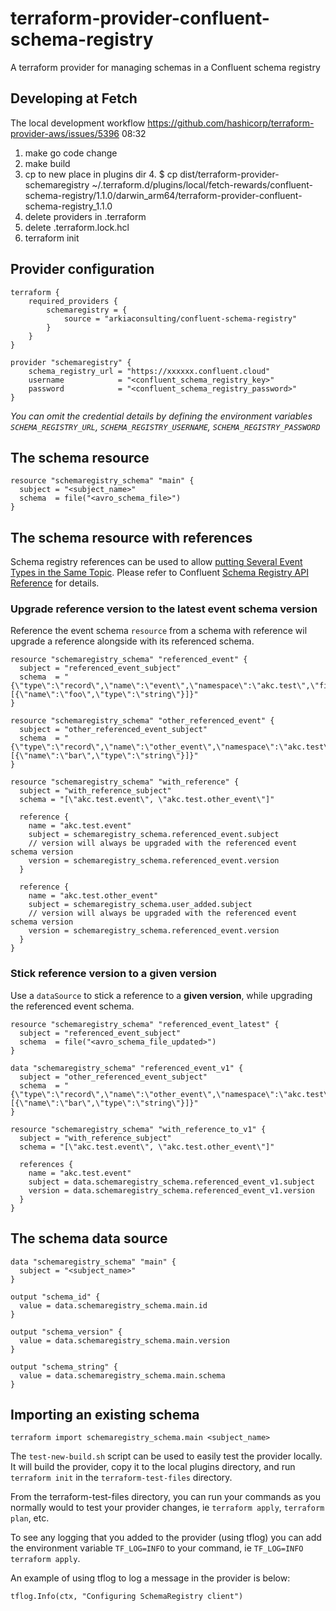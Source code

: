 # terraform-provider-confluent-schema-registry
A terraform provider for managing schemas in a Confluent schema registry

## Developing at Fetch
The local development workflow
https://github.com/hashicorp/terraform-provider-aws/issues/5396
08:32
1. make go code change
2. make build
3. cp to new place in plugins dir
   4.    $ cp dist/terraform-provider-schemaregistry ~/.terraform.d/plugins/local/fetch-rewards/confluent-schema-registry/1.1.0/darwin_arm64/terraform-provider-confluent-schema-registry_1.1.0
4. delete providers in .terraform
5. delete .terraform.lock.hcl
6. terraform init

## Provider configuration
```
terraform {
    required_providers {
        schemaregistry = {
            source = "arkiaconsulting/confluent-schema-registry"
        }
    }
}

provider "schemaregistry" {
    schema_registry_url = "https://xxxxxx.confluent.cloud"
    username            = "<confluent_schema_registry_key>"
    password            = "<confluent_schema_registry_password>"
}
```
_You can omit the credential details by defining the environment variables `SCHEMA_REGISTRY_URL`, `SCHEMA_REGISTRY_USERNAME`, `SCHEMA_REGISTRY_PASSWORD`_

## The schema resource
```
resource "schemaregistry_schema" "main" {
  subject = "<subject_name>"
  schema  = file("<avro_schema_file>")
}
```

## The schema resource with references

Schema registry references can be used to allow [putting Several Event Types in the Same Topic](https://www.confluent.io/blog/multiple-event-types-in-the-same-kafka-topic/).
Please refer to Confluent [Schema Registry API Reference](https://docs.confluent.io/platform/current/schema-registry/develop/api.html) for details.

### Upgrade reference version to the latest event schema version

Reference the event schema `resource` from a schema with reference wil upgrade a reference alongside with its referenced schema.

```
resource "schemaregistry_schema" "referenced_event" {
  subject = "referenced_event_subject"
  schema  = "{\"type\":\"record\",\"name\":\"event\",\"namespace\":\"akc.test\",\"fields\":[{\"name\":\"foo\",\"type\":\"string\"}]}"
}

resource "schemaregistry_schema" "other_referenced_event" {
  subject = "other_referenced_event_subject"
  schema  = "{\"type\":\"record\",\"name\":\"other_event\",\"namespace\":\"akc.test\",\"fields\":[{\"name\":\"bar\",\"type\":\"string\"}]}"
}

resource "schemaregistry_schema" "with_reference" {
  subject = "with_reference_subject"
  schema = "[\"akc.test.event\", \"akc.test.other_event\"]"

  reference {
    name = "akc.test.event"
    subject = schemaregistry_schema.referenced_event.subject
    // version will always be upgraded with the referenced event schema version  
    version = schemaregistry_schema.referenced_event.version
  }

  reference {
    name = "akc.test.other_event"
    subject = schemaregistry_schema.user_added.subject
    // version will always be upgraded with the referenced event schema version  
    version = schemaregistry_schema.referenced_event.version
  }
}
```

### Stick reference version to a given version

Use a `dataSource` to stick a reference to a **given version**, while upgrading the referenced event schema.

```
resource "schemaregistry_schema" "referenced_event_latest" {
  subject = "referenced_event_subject"
  schema  = file("<avro_schema_file_updated>")
}

data "schemaregistry_schema" "referenced_event_v1" {
  subject = "other_referenced_event_subject"
  schema  = "{\"type\":\"record\",\"name\":\"other_event\",\"namespace\":\"akc.test\",\"fields\":[{\"name\":\"bar\",\"type\":\"string\"}]}"
}

resource "schemaregistry_schema" "with_reference_to_v1" {
  subject = "with_reference_subject"
  schema = "[\"akc.test.event\", \"akc.test.other_event\"]"

  references {
    name = "akc.test.event"
    subject = data.schemaregistry_schema.referenced_event_v1.subject
    version = data.schemaregistry_schema.referenced_event_v1.version
  }
}
```

## The schema data source
```
data "schemaregistry_schema" "main" {
  subject = "<subject_name>"
}

output "schema_id" {
  value = data.schemaregistry_schema.main.id
}

output "schema_version" {
  value = data.schemaregistry_schema.main.version
}

output "schema_string" {
  value = data.schemaregistry_schema.main.schema
}
```

## Importing an existing schema
`
terraform import schemaregistry_schema.main <subject_name>
`

The `test-new-build.sh` script can be used to easily test the provider locally. It will build the provider, copy it to the local plugins directory, and run `terraform init` in the `terraform-test-files` directory.

From the terraform-test-files directory, you can run your commands as you normally would to test your provider changes, ie `terraform apply`, `terraform plan`, etc.

To see any logging that you added to the provider (using tflog) you can add the environment variable `TF_LOG=INFO` to your command, ie `TF_LOG=INFO terraform apply`.

An example of using tflog to log a message in the provider is below:

```tflog.Info(ctx, "Configuring SchemaRegistry client")```